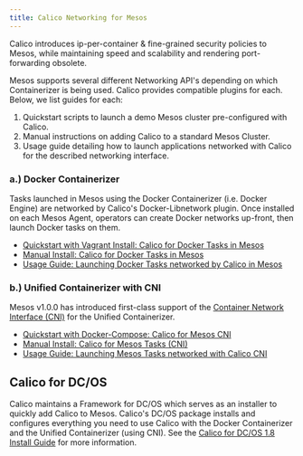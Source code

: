 ```yaml
---
title: Calico Networking for Mesos
---
```


Calico introduces ip-per-container & fine-grained security policies to Mesos, while
maintaining speed and scalability and rendering port-forwarding obsolete.

Mesos supports several different Networking API's depending on which
Containerizer is being used. Calico provides compatible plugins for each.
Below, we list guides for each:

1. Quickstart scripts to launch a demo Mesos cluster pre-configured with Calico.
2. Manual instructions on adding Calico to a standard Mesos Cluster.
3. Usage guide detailing how to launch applications networked with Calico for
the described networking interface.

### a.) Docker Containerizer
Tasks launched in Mesos using the Docker Containerizer (i.e. Docker Engine) are
networked by Calico's Docker-Libnetwork plugin. Once installed on each Mesos
Agent, operators can create Docker networks up-front, then launch Docker
tasks on them.

- [Quickstart with Vagrant Install: Calico for Docker Tasks in Mesos]({{site.baseurl}}/{{page.version}}/getting-started/mesos/vagrant/)
- [Manual Install: Calico for Docker Tasks in Mesos]({{site.baseurl}}/{{page.version}}/getting-started/mesos/installation/docker)
- [Usage Guide: Launching Docker Tasks networked by Calico in Mesos]({{site.baseurl}}/{{page.version}}/getting-started/mesos/tutorials/docker)

### b.) Unified Containerizer with CNI
Mesos v1.0.0 has introduced first-class support of the [Container Network
Interface (CNI)](https://github.com/containernetworking/cni) for the Unified
Containerizer.

- [Quickstart with Docker-Compose: Calico for Mesos CNI]({{site.baseurl}}/{{page.version}}/getting-started/mesos/demos/cni)
- [Manual Install: Calico for Mesos Tasks (CNI)]({{site.baseurl}}/{{page.version}}/getting-started/mesos/installation/unified)
- [Usage Guide: Launching Mesos Tasks networked with Calico CNI]({{site.baseurl}}/{{page.version}}/getting-started/mesos/tutorials/unified)

## Calico for DC/OS
Calico maintains a Framework for DC/OS which serves as an installer to quickly
add Calico to Mesos.
Calico's DC/OS package installs and configures everything you need to use Calico
with the Docker Containerizer and the Unified Containerizer (using CNI).
See the [Calico for DC/OS 1.8 Install Guide]({{site.baseurl}}/{{page.version}}/getting-started/mesos/installation/dc-os) for more information.

